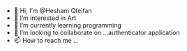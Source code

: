 - 👋 Hi, I’m @Hesham Qteifan
- 👀 I’m interested in Art
- 🌱 I’m currently learning programming
- 💞️ I’m looking to collaborate on ...authenticator application
- 📫 How to reach me ...

<!---
Daah2haaD/Daah2haaD is a ✨ special ✨ repository because its `README.md` (this file) appears on your GitHub profile.
You can click the Preview link to take a look at your changes.
--->
